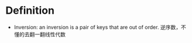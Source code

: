 
# Definition

- Inversion: an inversion is a pair of keys that are out of order.
逆序数，不懂的去翻一翻线性代数



